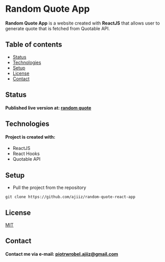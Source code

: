 # Random Quote App
**Random Quote App** is a website created with **ReactJS** that allows user to generate quote that is fetched from Quotable API.

## Table of contents
* [Status](#status)
* [Technologies](#technologies)
* [Setup](#setup)
* [License](#license)
* [Contact](#contact)

## Status
#### Published live version at: [random quote](https://ajiiz.github.io/random-quote-react-app/)

## Technologies
#### Project is created with:
* ReactJS
* React Hooks
* Quotable API

## Setup
* Pull the project from the repository
```
git clone https://github.com/ajiiz/random-quote-react-app
```

## License
[MIT](https://choosealicense.com/licenses/mit/)

## Contact
#### Contact me via e-mail: piotrwrobel.ajiiz@gmail.com
